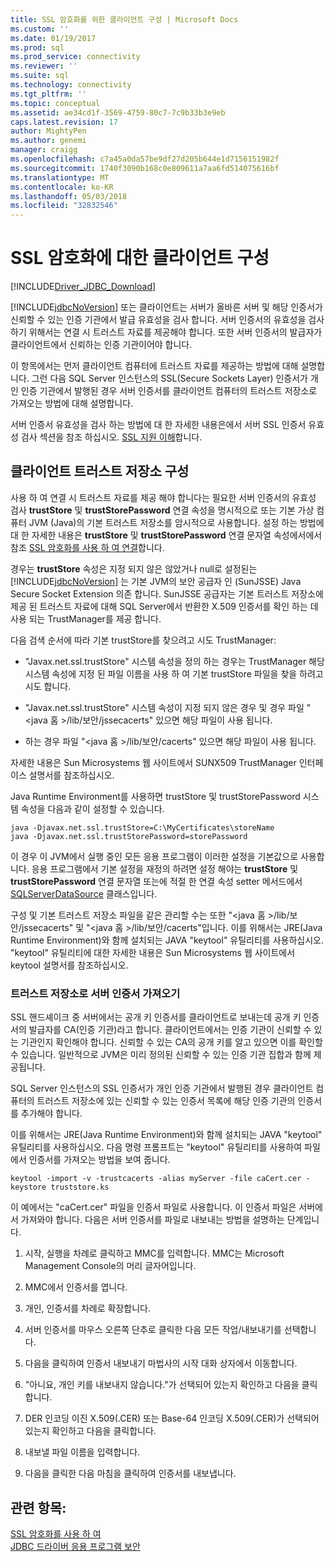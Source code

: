 ```yaml
---
title: SSL 암호화를 위한 클라이언트 구성 | Microsoft Docs
ms.custom: ''
ms.date: 01/19/2017
ms.prod: sql
ms.prod_service: connectivity
ms.reviewer: ''
ms.suite: sql
ms.technology: connectivity
ms.tgt_pltfrm: ''
ms.topic: conceptual
ms.assetid: ae34cd1f-3569-4759-80c7-7c9b33b3e9eb
caps.latest.revision: 17
author: MightyPen
ms.author: genemi
manager: craigg
ms.openlocfilehash: c7a45a0da57be9df27d205b644e1d7156151982f
ms.sourcegitcommit: 1740f3090b168c0e809611a7aa6fd514075616bf
ms.translationtype: MT
ms.contentlocale: ko-KR
ms.lasthandoff: 05/03/2018
ms.locfileid: "32832546"
---
```

# <a name="configuring-the-client-for-ssl-encryption"></a>SSL 암호화에 대한 클라이언트 구성
[!INCLUDE[Driver_JDBC_Download](../../includes/driver_jdbc_download.md)]

  [!INCLUDE[jdbcNoVersion](../../includes/jdbcnoversion_md.md)] 또는 클라이언트는 서버가 올바른 서버 및 해당 인증서가 신뢰할 수 있는 인증 기관에서 발급 유효성을 검사 합니다. 서버 인증서의 유효성을 검사하기 위해서는 연결 시 트러스트 자료를 제공해야 합니다. 또한 서버 인증서의 발급자가 클라이언트에서 신뢰하는 인증 기관이어야 합니다.  
  
 이 항목에서는 먼저 클라이언트 컴퓨터에 트러스트 자료를 제공하는 방법에 대해 설명합니다. 그런 다음 SQL Server 인스턴스의 SSL(Secure Sockets Layer) 인증서가 개인 인증 기관에서 발행된 경우 서버 인증서를 클라이언트 컴퓨터의 트러스트 저장소로 가져오는 방법에 대해 설명합니다.  
  
 서버 인증서 유효성을 검사 하는 방법에 대 한 자세한 내용은에서 서버 SSL 인증서 유효성 검사 섹션을 참조 하십시오. [SSL 지원 이해](../../connect/jdbc/understanding-ssl-support.md)합니다.  
  
## <a name="configuring-the-client-trust-store"></a>클라이언트 트러스트 저장소 구성  
 사용 하 여 연결 시 트러스트 자료를 제공 해야 합니다는 필요한 서버 인증서의 유효성 검사 **trustStore** 및 **trustStorePassword** 연결 속성을 명시적으로 또는 기본 가상 컴퓨터 JVM (Java)의 기본 트러스트 저장소를 암시적으로 사용합니다. 설정 하는 방법에 대 한 자세한 내용은 **trustStore** 및 **trustStorePassword** 연결 문자열 속성에서에서 참조 [SSL 암호화를 사용 하 여 연결](../../connect/jdbc/connecting-with-ssl-encryption.md)합니다.  
  
 경우는 **trustStore** 속성은 지정 되지 않은 않았거나 null로 설정된는 [!INCLUDE[jdbcNoVersion](../../includes/jdbcnoversion_md.md)] 는 기본 JVM의 보안 공급자 인 (SunJSSE) Java Secure Socket Extension 의존 합니다. SunJSSE 공급자는 기본 트러스트 저장소에 제공 된 트러스트 자료에 대해 SQL Server에서 반환한 X.509 인증서를 확인 하는 데 사용 되는 TrustManager를 제공 합니다.  
  
 다음 검색 순서에 따라 기본 trustStore를 찾으려고 시도 TrustManager:  
  
-   "Javax.net.ssl.trustStore" 시스템 속성을 정의 하는 경우는 TrustManager 해당 시스템 속성에 지정 된 파일 이름을 사용 하 여 기본 trustStore 파일을 찾을 하려고 시도 합니다.  
  
-   "Javax.net.ssl.trustStore" 시스템 속성이 지정 되지 않은 경우 및 경우 파일 "\<java 홈 >/lib/보안/jssecacerts" 있으면 해당 파일이 사용 됩니다.  
  
-   하는 경우 파일 "\<java 홈 >/lib/보안/cacerts" 있으면 해당 파일이 사용 됩니다.  
  
 자세한 내용은 Sun Microsystems 웹 사이트에서 SUNX509 TrustManager 인터페이스 설명서를 참조하십시오.  
  
 Java Runtime Environment를 사용하면 trustStore 및 trustStorePassword 시스템 속성을 다음과 같이 설정할 수 있습니다.  
  
```  
java -Djavax.net.ssl.trustStore=C:\MyCertificates\storeName  
java -Djavax.net.ssl.trustStorePassword=storePassword  
```  
  
 이 경우 이 JVM에서 실행 중인 모든 응용 프로그램이 이러한 설정을 기본값으로 사용합니다. 응용 프로그램에서 기본 설정을 재정의 하려면 설정 해야는 **trustStore** 및 **trustStorePassword** 연결 문자열 또는에 적절 한 연결 속성 setter 메서드에서 [SQLServerDataSource](../../connect/jdbc/reference/sqlserverdatasource-class.md) 클래스입니다.  
  
 구성 및 기본 트러스트 저장소 파일을 같은 관리할 수는 또한 "\<java 홈 >/lib/보안/jssecacerts" 및 "\<java 홈 >/lib/보안/cacerts"입니다. 이를 위해서는 JRE(Java Runtime Environment)와 함께 설치되는 JAVA "keytool" 유틸리티를 사용하십시오. "keytool" 유틸리티에 대한 자세한 내용은 Sun Microsystems 웹 사이트에서 keytool 설명서를 참조하십시오.  
  
### <a name="importing-the-server-certificate-to-trust-store"></a>트러스트 저장소로 서버 인증서 가져오기  
 SSL 핸드셰이크 중 서버에서는 공개 키 인증서를 클라이언트로 보내는데 공개 키 인증서의 발급자를 CA(인증 기관)라고 합니다. 클라이언트에서는 인증 기관이 신뢰할 수 있는 기관인지 확인해야 합니다. 신뢰할 수 있는 CA의 공개 키를 알고 있으면 이를 확인할 수 있습니다. 일반적으로 JVM은 미리 정의된 신뢰할 수 있는 인증 기관 집합과 함께 제공됩니다.  
  
 SQL Server 인스턴스의 SSL 인증서가 개인 인증 기관에서 발행된 경우 클라이언트 컴퓨터의 트러스트 저장소에 있는 신뢰할 수 있는 인증서 목록에 해당 인증 기관의 인증서를 추가해야 합니다.  
  
 이를 위해서는 JRE(Java Runtime Environment)와 함께 설치되는 JAVA "keytool" 유틸리티를 사용하십시오. 다음 명령 프롬프트는 "keytool" 유틸리티를 사용하여 파일에서 인증서를 가져오는 방법을 보여 줍니다.  
  
```  
keytool -import -v -trustcacerts -alias myServer -file caCert.cer -keystore truststore.ks  
```  
  
 이 예에서는 "caCert.cer" 파일을 인증서 파일로 사용합니다. 이 인증서 파일은 서버에서 가져와야 합니다. 다음은 서버 인증서를 파일로 내보내는 방법을 설명하는 단계입니다.  
  
1.  시작, 실행을 차례로 클릭하고 MMC를 입력합니다. MMC는 Microsoft Management Console의 머리 글자어입니다.  
  
2.  MMC에서 인증서를 엽니다.  
  
3.  개인, 인증서를 차례로 확장합니다.  
  
4.  서버 인증서를 마우스 오른쪽 단추로 클릭한 다음 모든 작업/내보내기를 선택합니다.  
  
5.  다음을 클릭하여 인증서 내보내기 마법사의 시작 대화 상자에서 이동합니다.  
  
6.  "아니요, 개인 키를 내보내지 않습니다."가 선택되어 있는지 확인하고 다음을 클릭합니다.  
  
7.  DER 인코딩 이진 X.509(.CER) 또는 Base-64 인코딩 X.509(.CER)가 선택되어 있는지 확인하고 다음을 클릭합니다.  
  
8.  내보낼 파일 이름을 입력합니다.  
  
9. 다음을 클릭한 다음 마침을 클릭하여 인증서를 내보냅니다.  
  
## <a name="see-also"></a>관련 항목:  
 [SSL 암호화를 사용 하 여](../../connect/jdbc/using-ssl-encryption.md)   
 [JDBC 드라이버 응용 프로그램 보안](../../connect/jdbc/securing-jdbc-driver-applications.md)  
  
  
